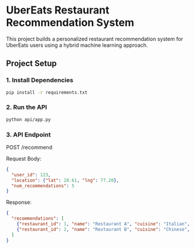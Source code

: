 # UberEats Restaurant Recommendation System

This project builds a personalized restaurant recommendation system for UberEats users using a hybrid machine learning approach.

## Project Setup

### 1. Install Dependencies
```bash
pip install -r requirements.txt
```

### 2. Run the API
```bash
python api/app.py
```

### 3. API Endpoint
POST /recommend

Request Body:
```json
{
  "user_id": 123,
  "location": {"lat": 28.61, "lng": 77.20},
  "num_recommendations": 5
}
```

Response:
```json
{
  "recommendations": [
    {"restaurant_id": 1, "name": "Restaurant A", "cuisine": "Italian", "rating": 4.5, "delivery_time": 30, "recommendation_score": 0.85},
    {"restaurant_id": 2, "name": "Restaurant B", "cuisine": "Chinese", "rating": 4.3, "delivery_time": 25, "recommendation_score": 0.82}
  ]
}
```
